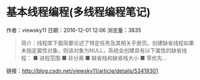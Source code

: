 # 基本线程编程(多线程编程笔记)
作者：viewsky11
日期：2016-12-01 12:06
浏览量：3835
> 简介：线程库下面简要论述了特定任务及其相关手册页。创建缺省线程如果未指定属性对象，则该对象为NULL，系统会创建具有以下属性的缺省线程： 
■ 进程范围 
■ 非分离 
■ 缺省栈和缺省栈大小 
■ 零优先...

 链接：http://blog.csdn.net/viewsky11/article/details/53419301
